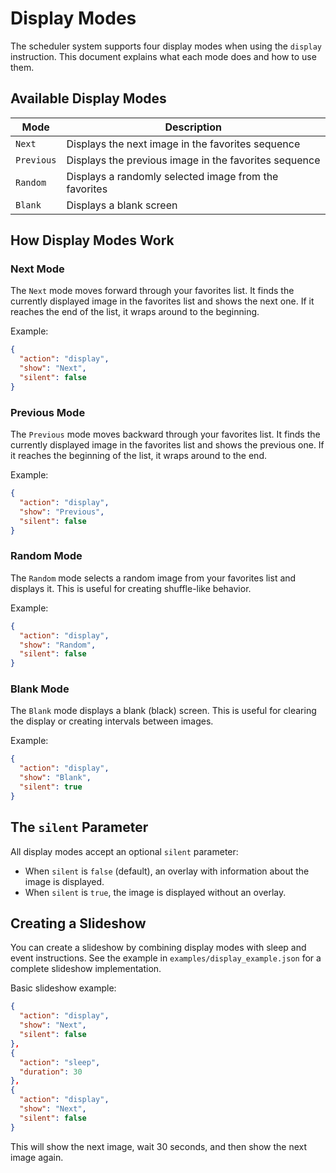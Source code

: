 # Display Modes

The scheduler system supports four display modes when using the `display` instruction. This document explains what each mode does and how to use them.

## Available Display Modes

| Mode | Description |
|------|-------------|
| `Next` | Displays the next image in the favorites sequence |
| `Previous` | Displays the previous image in the favorites sequence |
| `Random` | Displays a randomly selected image from the favorites |
| `Blank` | Displays a blank screen |

## How Display Modes Work

### Next Mode

The `Next` mode moves forward through your favorites list. It finds the currently displayed image in the favorites list and shows the next one. If it reaches the end of the list, it wraps around to the beginning.

Example:
```json
{
  "action": "display",
  "show": "Next",
  "silent": false
}
```

### Previous Mode

The `Previous` mode moves backward through your favorites list. It finds the currently displayed image in the favorites list and shows the previous one. If it reaches the beginning of the list, it wraps around to the end.

Example:
```json
{
  "action": "display",
  "show": "Previous",
  "silent": false
}
```

### Random Mode

The `Random` mode selects a random image from your favorites list and displays it. This is useful for creating shuffle-like behavior.

Example:
```json
{
  "action": "display",
  "show": "Random",
  "silent": false
}
```

### Blank Mode

The `Blank` mode displays a blank (black) screen. This is useful for clearing the display or creating intervals between images.

Example:
```json
{
  "action": "display",
  "show": "Blank",
  "silent": true
}
```

## The `silent` Parameter

All display modes accept an optional `silent` parameter:

- When `silent` is `false` (default), an overlay with information about the image is displayed.
- When `silent` is `true`, the image is displayed without an overlay.

## Creating a Slideshow

You can create a slideshow by combining display modes with sleep and event instructions. See the example in `examples/display_example.json` for a complete slideshow implementation.

Basic slideshow example:
```json
{
  "action": "display",
  "show": "Next",
  "silent": false
},
{
  "action": "sleep",
  "duration": 30
},
{
  "action": "display",
  "show": "Next",
  "silent": false
}
```

This will show the next image, wait 30 seconds, and then show the next image again. 